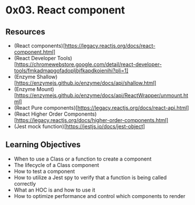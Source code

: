 # 0x03. React component
## Resources

- (React components)[https://legacy.reactjs.org/docs/react-component.html]
- (React Developer Tools)[https://chromewebstore.google.com/detail/react-developer-tools/fmkadmapgofadopljbjfkapdkoienihi?pli=1]
- (Enzyme Shallow)[https://enzymejs.github.io/enzyme/docs/api/shallow.html]
- (Enzyme Mount)[https://enzymejs.github.io/enzyme/docs/api/ReactWrapper/unmount.html]
- (React Pure components)[https://legacy.reactjs.org/docs/react-api.html]
- (React Higher Order Components)[https://legacy.reactjs.org/docs/higher-order-components.html]
- (Jest mock function)[https://jestjs.io/docs/jest-object]

## Learning Objectives

- When to use a Class or a function to create a component
- The lifecycle of a Class component
- How to test a component
- How to utilize a Jest spy to verify that a function is being called correctly
- What an HOC is and how to use it
- How to optimize performance and control which components to render